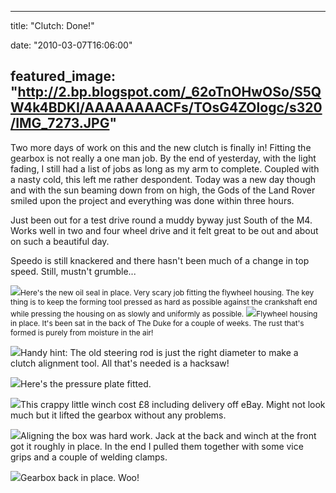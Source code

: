 
---
title: "Clutch: Done!"

date: "2010-03-07T16:06:00"

featured_image: "http://2.bp.blogspot.com/_62oTnOHwOSo/S5QW4k4BDKI/AAAAAAAACFs/TOsG4ZOlogc/s320/IMG_7273.JPG"
---


Two more days of work on this and the new clutch is finally in!  Fitting the gearbox is not really a one man job.  By the end of yesterday, with the light fading, I still had a list of jobs as long as my arm to complete.  Coupled with a nasty cold, this left me rather <span>despondent</span>.  Today was a new day though and with the sun beaming down from on high, the Gods of the Land Rover smiled upon the project and everything was done within three hours.

Just been out for a test drive round a muddy byway just South of the M4.  Works well in two and four wheel drive and it felt great to be out and about on such a beautiful day.

<span><span>Speedo</span></span> is still knackered and there hasn't been much of a change in top speed.  Still, <span>mustn't</span> grumble...

<a href="http://2.bp.blogspot.com/_62oTnOHwOSo/S5QW4k4BDKI/AAAAAAAACFs/TOsG4ZOlogc/s1600-h/IMG_7273.JPG"><img src="/images/clutch-done/IMG_7273.JPG"/></a><span style="font-size:85%;">Here's the new oil seal in place.  Very scary job fitting the flywheel housing.  The key thing is to keep the forming tool pressed as hard as possible against the crankshaft end while pressing the housing on as slowly and uniformly as possible.</span>
<span style="font-size:85%;">
<a href="http://1.bp.blogspot.com/_62oTnOHwOSo/S5QXKmQIttI/AAAAAAAACF8/gqqBu9lYSwM/s1600-h/IMG_7278.JPG"><img src="/images/clutch-done/IMG_7278.JPG"/></a>Flywheel housing in place.  It's been sat in the back of The Duke for a couple of weeks.  The rust that's formed is purely from moisture in the air!

<a href="http://4.bp.blogspot.com/_62oTnOHwOSo/S5QXK2qqYpI/AAAAAAAACGE/xiiPI3_Xzgo/s1600-h/IMG_7279.JPG"><img src="/images/clutch-done/IMG_7279.JPG"/></a>Handy hint:  The old steering rod is just the right diameter to make a clutch alignment tool.  All that's needed is a hacksaw!

<a href="http://4.bp.blogspot.com/_62oTnOHwOSo/S5QW41qGBCI/AAAAAAAACF0/01kchuOWUI8/s1600-h/IMG_7281.JPG"><img src="/images/clutch-done/IMG_7281.JPG"/></a>Here's the pressure plate fitted.

<a href="http://2.bp.blogspot.com/_62oTnOHwOSo/S5QXLynIuoI/AAAAAAAACGc/AnDyjM93JmA/s1600-h/IMG_7285.JPG"><img src="/images/clutch-done/IMG_7285.JPG"/></a>This crappy little winch cost £8 including delivery off eBay.  Might not look much but it lifted the gearbox without any problems.

<a href="http://2.bp.blogspot.com/_62oTnOHwOSo/S5QXLT-6FAI/AAAAAAAACGU/2DtZ2DQFg1k/s1600-h/IMG_7284.JPG"><img src="/images/clutch-done/IMG_7284.JPG"/></a>Aligning the box was hard work.  Jack at the back and winch at the front got it roughly in place.  In the end I pulled them together with some vice grips and a couple of welding clamps.

<a href="http://2.bp.blogspot.com/_62oTnOHwOSo/S5QXLNiHvJI/AAAAAAAACGM/B_gFy-xHXog/s1600-h/IMG_7286.JPG"><img src="/images/clutch-done/IMG_7286.JPG"/></a>Gearbox back in place.  Woo!

</span>